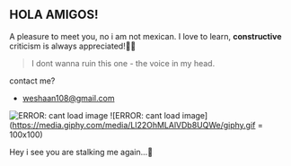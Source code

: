 ## HOLA AMIGOS! ##
A pleasure to meet you, no i am not mexican. 
I love to learn, **constructive** criticism is always appreciated!🚀🤘
> I dont wanna ruin this one - the voice in my head.

contact me? 
- weshaan108@gmail.com

![ERROR: cant load image](https://media.giphy.com/media/ycnZqQLGjv8ie7soSH/giphy.gif)
![ERROR: cant load image](https://media.giphy.com/media/Ll22OhMLAlVDb8UQWe/giphy.gif = 100x100)

Hey i see you are stalking me again...👀

<!---
weshaan/weshaan is a ✨ special ✨ repository because its `README.md` (this file) appears on your GitHub profile.
You can click the Preview link to take a look at your changes.
--->
